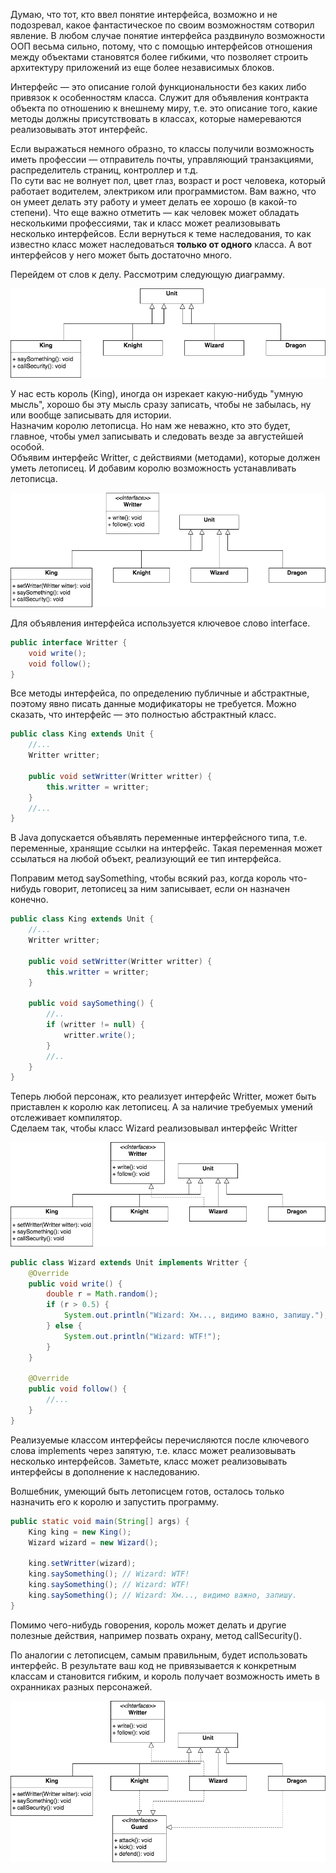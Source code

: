 Думаю, что тот, кто ввел понятие интерфейса, возможно и не подозревал, какое фантастическое по своим возможностям сотворил явление. В любом случае понятие интерфейса раздвинуло возможности ООП весьма сильно, потому, что с помощью интерфейсов отношения между объектами становятся более гибкими, что позволяет строить архитектуру приложений из еще более независимых блоков.

Интерфейс — это описание голой функциональности без каких либо привязок к особенностям класса. Служит для объявления контракта объекта по отношению к внешнему миру, т.е. это описание того, какие методы должны присутствовать в классах, которые намереваются реализовывать этот интерфейс.

Если выражаться немного образно, то классы получили возможность иметь профессии — отправитель почты, управляющий транзакциями, распределитель страниц, контроллер и т.д.  
По сути вас не волнует пол, цвет глаз, возраст и рост человека, который работает водителем, электриком или программистом. Вам важно, что он умеет делать эту работу и умеет делать ее хорошо (в какой-то степени). Что еще важно отметить — как человек может обладать несколькими профессиями, так и класс может реализовывать несколько интерфейсов. Если вернуться к теме наследования, то как известно класс может наследоваться **только от одного** класса. А вот интерфейсов у него может быть достаточно много.

Перейдем от слов к делу. Рассмотрим следующую диаграмму.

![](assets/readme-01.png)

У нас есть король (King), иногда он изрекает какую-нибудь "умную мысль", хорошо бы эту мысль сразу записать, чтобы не забылась, ну или вообще записывать для истории.  
Назначим королю летописца. Но нам же неважно, кто это будет, главное, чтобы умел записывать и следовать везде за августейшей особой.  
Объявим интерфейс Writter, с действиями (методами), которые должен уметь летописец. И добавим королю возможность устанавливать летописца.

![](assets/readme-02.png)

Для объявления интерфейса используется ключевое слово interface.
```java
public interface Writter {
    void write();
    void follow();
}
```
Все методы интерфейса, по определению публичные и абстрактные, поэтому явно писать данные модификаторы не требуется. Можно сказать, что интерфейс — это полностью абстрактный класс.

```java
public class King extends Unit {
    //...
    Writter writter;

    public void setWritter(Writter writter) {
        this.writter = writter;
    }
    //...
}
```
В Java допускается объявлять переменные интерфейсного типа, т.е. переменные, хранящие ссылки на интерфейс. Такая переменная может ссылаться на любой объект, реализующий ее тип интерфейса.

Поправим метод saySomething, чтобы всякий раз, когда король что-нибудь говорит, летописец за ним записывает, если он назначен конечно.
```java
public class King extends Unit {
    //...
    Writter writter;

    public void setWritter(Writter writter) {
        this.writter = writter;
    }

    public void saySomething() {
        //..
        if (writter != null) {
            writter.write();
        }
        //..
    }
}
```
Теперь любой персонаж, кто реализует интерфейс Writter, может быть приставлен к королю как летописец. А за наличие требуемых умений отслеживает компилятор.  
Сделаем так, чтобы класс Wizard реализовывал интерфейс Writter

![](assets/readme-03.png)

```java
public class Wizard extends Unit implements Writter {
    @Override
    public void write() {
        double r = Math.random();
        if (r > 0.5) {
            System.out.println("Wizard: Хм..., видимо важно, запишу.");
        } else {
            System.out.println("Wizard: WTF!");
        }
    }

    @Override
    public void follow() {
        //...
    }
}
```
Реализуемые классом интерфейсы перечисляются после ключевого слова implements через запятую, т.е. класс может реализовывать несколько интерфейсов. Заметьте, класс может реализовывать интерфейсы в дополнение к наследованию.

Волшебник, умеющий быть летописцем готов, осталось только назначить его к королю и запустить программу. 
```java
public static void main(String[] args) {
    King king = new King();
    Wizard wizard = new Wizard();

    king.setWritter(wizard);
    king.saySomething(); // Wizard: WTF!
    king.saySomething(); // Wizard: WTF!
    king.saySomething(); // Wizard: Хм..., видимо важно, запишу.
}
```

Помимо чего-нибудь говорения, король может делать и другие полезные действия, например позвать охрану, метод callSecurity().

По аналогии с летописцем, самым правильным, будет использовать интерфейс. В результате ваш код не привязывается к конкретным классам и становится гибким, и король получает возможность иметь в охранниках разных персонажей.

![](assets/readme-04.png)


